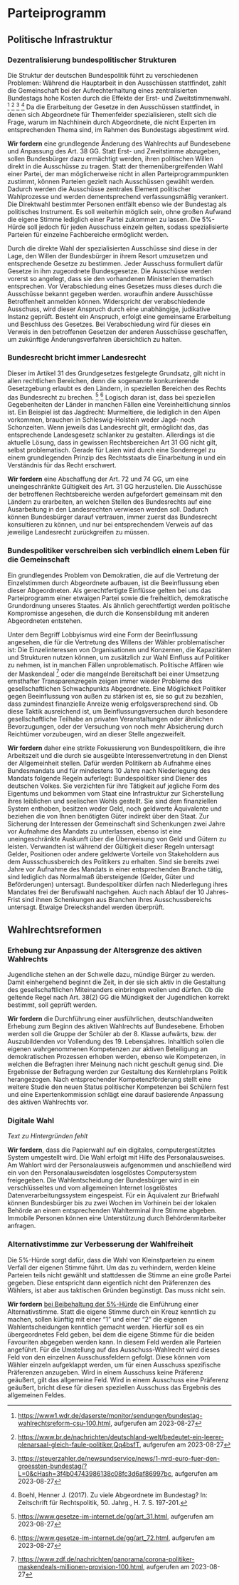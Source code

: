 # Parteiprogramm
## Politische Infrastruktur
### Dezentralisierung bundespolitischer Strukturen
Die Struktur der deutschen Bundespolitik führt zu verschiedenen Problemen: Während die Hauptarbeit in den Ausschüssen stattfindet, zahlt die Gemeinschaft bei der Aufrechterhaltung eines zentralisierten Bundestags hohe Kosten durch die Effekte der Erst- und Zweitstimmenwahl. [^1] [^2] [^3] [^4] Da die Erarbeitung der Gesetze in den Ausschüssen stattfindet, in denen sich Abgeordnete für Themenfelder spezialisieren, stellt sich die Frage, warum im Nachhinein durch Abgeordnete, die nicht Experten im entsprechenden Thema sind, im Rahmen des Bundestags abgestimmt wird.

**Wir fordern** eine grundlegende Änderung des Wahlrechts auf Bundesebene und Anpassung des Art. 38 GG. Statt Erst- und Zweitstimme abzugeben, sollen Bundesbürger dazu ermächtigt werden, ihren politischen Willen direkt in die Ausschüsse zu tragen. Statt der themenübergreifenden Wahl einer Partei, der man möglicherweise nicht in allen Parteiprogrammpunkten zustimmt, können Parteien gezielt nach Ausschüssen gewählt werden. Dadurch werden die Ausschüsse zentrales Element politischer Wahlprozesse und werden dementsprechend verfassungsmäßig verankert. Die Direktwahl bestimmter Personen entfällt ebenso wie der Bundestag als politisches Instrument. Es soll weiterhin möglich sein, ohne großen Aufwand die eigene Stimme lediglich einer Partei zukommen zu lassen. <a name="5%-Huerde"> Die 5%-Hürde </a> soll jedoch für jeden Ausschuss einzeln gelten, sodass spezialisierte Parteien für einzelne Fachbereiche ermöglicht werden. 

Durch die direkte Wahl der spezialisierten Ausschüsse sind diese in der Lage, den Willen der Bundesbürger in ihrem Resort umzusetzen und entsprechende Gesetze zu bestimmen. Jeder Ausschuss formuliert dafür Gesetze in ihm zugeordnete Bundesgesetze. Die Ausschüsse werden vorerst so angelegt, dass sie den vorhandenen Ministerien thematisch entsprechen. Vor Verabschiedung eines Gesetzes muss dieses durch die Ausschüsse bekannt gegeben werden. woraufhin andere Ausschüsse Betroffenheit anmelden können. Widerspricht der verabschiedende Ausschuss, wird dieser Anspruch durch eine unabhängige, judikative Instanz geprüft. Besteht ein Anspruch, erfolgt eine gemeinsame Erarbeitung und Beschluss des Gesetzes. Bei Verabschiedung wird für dieses  ein Verweis in den betroffenen Gesetzen der anderen Ausschüsse geschaffen, um zukünftige Änderungsverfahren übersichtlich zu halten.

### Bundesrecht bricht immer Landesrecht
Dieser im Artikel 31 des Grundgesetzes festgelegte Grundsatz, gilt nicht in allen rechtlichen Bereichen, denn die sogenannte konkurrierende Gesetzgebung erlaubt es den Ländern, in speziellen Bereichen des Rechts das Bundesrecht zu brechen. [^5] [^6] Logisch daran ist, dass bei speziellen Gegebenheiten der Länder in manchen Fällen eine Vereinheitlichung sinnlos ist. Ein Beispiel ist das Jagdrecht: Murmeltiere, die lediglich in den Alpen vorkommen, brauchen in Schleswig-Holstein weder Jagd- noch Schonzeiten. Wenn jeweils das Landesrecht gilt, ermöglicht das, das entsprechende Landesgesetz schlanker zu gestalten. Allerdings ist die aktuelle Lösung, dass in gewissen Rechtsbereichen Art 31 GG nicht gilt, selbst problematisch. Gerade für Laien wird durch eine Sonderregel zu einem grundlegenden Prinzip des Rechtsstaats die Einarbeitung in und ein Verständnis für das Recht erschwert.

**Wir fordern** eine Abschaffung der Art. 72 und 74 GG, um eine uneingeschränkte Gültigkeit des Art. 31 GG herzustellen. Die Ausschüsse der betroffenen Rechtsbereiche werden aufgefordert gemeinsam mit den Ländern zu erarbeiten, an welchen Stellen des Bundesrechts auf eine Ausarbeitung in den Landesrechten verwiesen werden soll. Dadurch können Bundesbürger darauf vertrauen, immer zuerst das Bundesrecht konsultieren zu können, und nur bei entsprechendem Verweis auf das jeweilige Landesrecht zurückgreifen zu müssen.

### Bundespolitiker verschreiben sich verbindlich einem Leben für die Gemeinschaft
Ein grundlegendes Problem von Demokratien, die auf die Vertretung der Einzelstimmen durch Abgeordnete aufbauen, ist die Beeinflussung eben dieser Abgeordneten. Als gerechtfertigte Einflüsse gelten bei uns das Parteiprogramm einer etwaigen Partei sowie die freiheitlich, demokratische Grundordnung unseres Staates. Als ähnlich gerechtfertigt werden politische Kompromisse angesehen, die durch die Konsensbildung mit anderen Abgeordneten entstehen.

Unter dem Begriff Lobbyismus wird eine Form der Beeinflussung angesehen, die für die Vertretung des Willens der Wähler problematischer ist: Die Einzelinteressen von Organisationen und Konzernen, die Kapazitäten und Strukturen nutzen können, um zusätzlich zur Wahl Einfluss auf Politiker zu nehmen, ist in manchen Fällen unproblematisch. Politische Affären wie der Maskendeal [^7] oder die mangelnde Bereitschaft bei einer Umsetzung ernsthafter Transparenzregeln zeigen immer wieder Probleme des gesellschaftlichen Schwachpunkts Abgeordnete. Eine Möglichkeit Politiker gegen Beeinflussung von außen zu stärken ist es, sie so gut zu bezahlen, dass zumindest finanzielle Anreize wenig erfolgsversprechend sind. Ob diese Taktik ausreichend ist, um Beinflussungsversuchen durch besondere gesellschaftliche Teilhabe an privaten Veranstaltungen oder ähnlichen Bevorzugungen, oder der Versuchung von noch mehr Absicherung durch Reichtümer vorzubeugen, wird an dieser Stelle angezweifelt.

**Wir fordern** daher eine strikte Fokussierung von Bundespolitikern, die ihre Arbeitszeit und die durch sie ausgeübte Interessenvertretung in den Dienst der Allgemeinheit stellen. Dafür werden Politikern ab Aufnahme eines Bundesmandats und für mindestens 10 Jahre nach Niederlegung des Mandats folgende Regeln auferlegt: Bundespolitiker sind Diener des deutschen Volkes. Sie verzichten für ihre Tätigkeit auf jegliche Form des Eigentums und bekommen vom Staat eine Infrastruktur zur Sicherstellung ihres leiblichen und seelischen Wohls gestellt. Sie sind dem finanziellen System enthoben, besitzen weder Geld, noch geldwerte Äquivalente und beziehen die von Ihnen benötigten Güter indirekt über den Staat. Zur Sicherung der Interessen der Gemeinschaft sind Schenkungen zwei Jahre vor Aufnahme des Mandats zu unterlassen, ebenso ist eine uneingeschränkte Auskunft über die Überweisung von Geld und Gütern zu leisten. Verwandten ist während der Gültigkeit dieser Regeln untersagt Gelder, Positionen oder andere geldwerte Vorteile von Stakeholdern aus dem Aussschussbereich des Politikers zu erhalten. Sind sie bereits zwei Jahre vor Aufnahme des Mandats in einer entsprechenden Branche tätig, sind lediglich das Normalmaß übersteigende (Gelder, Güter und Beförderungen) untersagt. Bundespolitiker dürfen nach Niederlegung ihres Mandates frei der Berufswahl nachgehen. Auch nach Ablauf der 10 Jahres-Frist sind ihnen Schenkungen aus Branchen ihres Ausschussbereichs untersagt. Etwaige Dreieckshandel werden überprüft.

## Wahlrechtsreformen
### Erhebung zur Anpassung der Altersgrenze des aktiven Wahlrechts
Jugendliche stehen an der Schwelle dazu, mündige Bürger zu werden. Damit einhergehend beginnt die Zeit, in der sie sich aktiv in die Gestaltung des gesellschaftlichen Miteinanders einbringen wollen und dürfen. Ob die geltende Regel nach Art. 38(2) GG die Mündigkeit der Jugendlichen korrekt bestimmt, soll geprüft werden.

**Wir fordern** die Durchführung einer ausführlichen, deutschlandweiten Erhebung zum Beginn des aktiven Wahlrechts auf Bundesebene. Erhoben werden soll die Gruppe der Schüler ab der 8. Klasse aufwärts, bzw. der Auszubildenden vor Vollendung des 19. Lebensjahres. Inhaltlich sollen die eigenen wahrgenommenen Kompetenzen zur aktiven Beteiligung an demokratischen Prozessen erhoben werden, ebenso wie Kompetenzen, in welchen die Befragten ihrer Meinung nach nicht geschult genug sind. Die Ergebnisse der Befragung werden zur Gestaltung des Kernlehrplans Politik herangezogen. Nach entsprechender Kompetenzförderung stellt eine weitere Studie den neuen Status politischer Kompetenzen bei Schülern fest und eine Expertenkommission schlägt eine darauf basierende Anpassung des aktiven Wahlrechts vor.

### Digitale Wahl
*Text zu Hintergründen fehlt*

**Wir fordern**, dass die Papierwahl auf ein digitales, computergestütztes System umgestellt wird. Die Wahl erfolgt mit Hilfe des Personalausweises. Am Wahlort wird der Personalausweis aufgenommen und anschließend wird ein von den Personalausweisdaten losgelöstes Computersystem freigegeben. Die Wahlentscheidung der Bundesbürger wird in ein verschlüsseltes und vom allgemeinen Internet losgelöstes Datenverarbeitungssystem eingespeist. Für ein Äquivalent zur Briefwahl können Bundesbürger bis zu zwei Wochen im Vorhinein bei der lokalen Behörde an einem entsprechenden Wahlterminal ihre Stimme abgeben. Immobile Personen können eine Unterstützung durch Behördenmitarbeiter anfragen.

### Alternativstimme zur Verbesserung der Wahlfreiheit
Die 5%-Hürde sorgt dafür, dass die Wahl von Kleinstparteien zu einem Verfall der eigenen Stimme führt. Um das zu verhindern, werden kleine Parteien teils nicht gewählt und stattdessen die Stimme an eine große Partei gegeben. Diese entspricht dann eigentlich nicht den Präferenzen des Wählers, ist aber aus taktischen Gründen begünstigt. Das muss nicht sein. 

**Wir fordern** [bei Beibehaltung der 5%-Hürde](#5%-Huerde) die Einführung einer Alternativstimme. Statt die eigene Stimme durch ein Kreuz kenntlich zu machen, sollen künftig mit einer “1” und einer “2” die eigenen Wahlentscheidungen kenntlich gemacht werden. Hierfür soll es ein übergeordnetes Feld geben, bei dem die eigene Stimme für die beiden Favouriten abgegeben werden kann. In diesem Feld werden alle Parteien angeführt. Für die Umstellung auf das Ausschuss-Wahlrecht wird dieses Feld von den einzelnen Ausschussfeldern gefolgt. Diese können vom Wähler einzeln aufgeklappt werden, um für einen Ausschuss spezifische Präferenzen anzugeben. Wird in einem Ausschuss keine Präferenz geäußert, gilt das allgemeine Feld. Wird in einem Ausschuss eine Präferenz geäußert, bricht diese für diesen speziellen Ausschuss das Ergebnis des allgemeinen Feldes.






[^1]: https://www1.wdr.de/daserste/monitor/sendungen/bundestag-wahlrechtsreform-csu-100.html, aufgerufen am 2023-08-27

[^2]: https://www.br.de/nachrichten/deutschland-welt/bedeutet-ein-leerer-plenarsaal-gleich-faule-politiker,Qq4bsfT, aufgerufen am 2023-08-27

[^3]: https://steuerzahler.de/newsundservice/news/1-mrd-euro-fuer-den-groessten-bundestag/?L=0&cHash=3f4b04743986138c08fc3d6af86997bc, aufgerufen am 2023-08-27

[^4]: Boehl, Henner J. (2017). Zu viele Abgeordnete im Bundestag? In: Zeitschrift für Rechtspolitik, 50. Jahrg., H. 7. S. 197-201.

[^5]: https://www.gesetze-im-internet.de/gg/art_31.html, aufgerufen am 2023-08-27

[^6]: https://www.gesetze-im-internet.de/gg/art_72.html, aufgerufen am 2023-08-27

[^7]: https://www.zdf.de/nachrichten/panorama/corona-politiker-maskendeals-millionen-provision-100.html, aufgerufen am 2023-08-27

